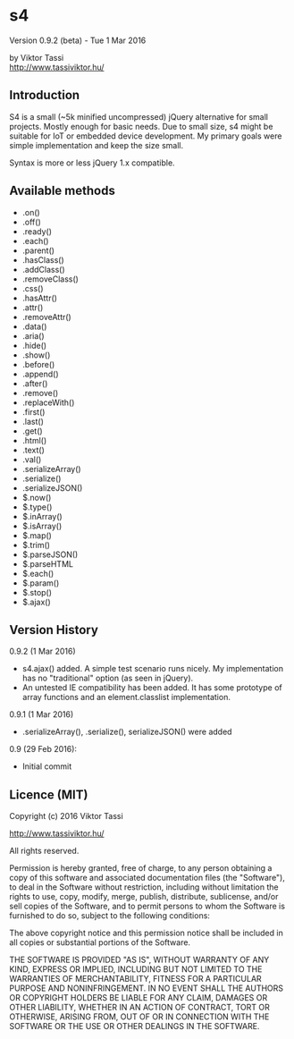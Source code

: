 # s4
Version 0.9.2 (beta) - Tue 1 Mar 2016

by Viktor Tassi  
<http://www.tassiviktor.hu/>

Introduction
------------
S4 is a small (~5k minified uncompressed) jQuery alternative for small projects. Mostly enough for basic needs. Due to small size, s4 might be suitable for IoT or embedded device development. My primary goals were simple implementation and keep  the size small.

Syntax is more or less jQuery 1.x compatible.

Available methods
------------

+ .on()
+ .off()
+ .ready()
+ .each()
+ .parent()
+ .hasClass()
+ .addClass()
+ .removeClass()
+ .css()
+ .hasAttr()
+ .attr()
+ .removeAttr()
+ .data()
+ .aria()
+ .hide()
+ .show()
+ .before()
+ .append()
+ .after()
+ .remove()
+ .replaceWith()
+ .first()
+ .last()
+ .get()
+ .html()
+ .text() 
+ .val()
+ .serializeArray()
+ .serialize()
+ .serializeJSON()
+ $.now()
+ $.type()
+ $.inArray()
+ $.isArray()
+ $.map()
+ $.trim()
+ $.parseJSON()
+ $.parseHTML
+ $.each()
+ $.param()
+ $.stop()
+ $.ajax()

Version History
---------------
0.9.2 (1 Mar 2016)

+ s4.ajax() added. A simple test scenario runs nicely. My implementation has no "traditional" option (as seen in jQuery).
+ An untested IE compatibility has been added. It has some prototype of array functions and an element.classlist implementation.

0.9.1 (1 Mar 2016)

+ .serializeArray(), .serialize(), serializeJSON() were added

0.9 (29 Feb 2016):

+ Initial commit

Licence (MIT)
------------
Copyright (c) 2016 Viktor Tassi

<http://www.tassiviktor.hu/>   

All rights reserved.

Permission is hereby granted, free of charge, to any person obtaining a copy
of this software and associated documentation files (the "Software"), to deal
in the Software without restriction, including without limitation the rights
to use, copy, modify, merge, publish, distribute, sublicense, and/or sell
copies of the Software, and to permit persons to whom the Software is
furnished to do so, subject to the following conditions:

The above copyright notice and this permission notice shall be included in all
copies or substantial portions of the Software.

THE SOFTWARE IS PROVIDED "AS IS", WITHOUT WARRANTY OF ANY KIND, EXPRESS OR
IMPLIED, INCLUDING BUT NOT LIMITED TO THE WARRANTIES OF MERCHANTABILITY,
FITNESS FOR A PARTICULAR PURPOSE AND NONINFRINGEMENT. IN NO EVENT SHALL THE
AUTHORS OR COPYRIGHT HOLDERS BE LIABLE FOR ANY CLAIM, DAMAGES OR OTHER
LIABILITY, WHETHER IN AN ACTION OF CONTRACT, TORT OR OTHERWISE, ARISING FROM,
OUT OF OR IN CONNECTION WITH THE SOFTWARE OR THE USE OR OTHER DEALINGS IN THE
SOFTWARE.


